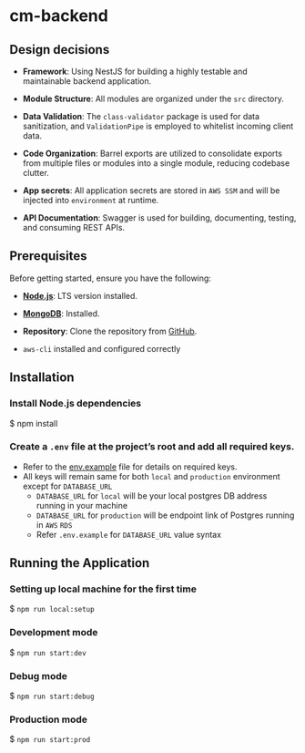 # cm-backend

## Design decisions

- **Framework**: Using NestJS for building a highly testable and maintainable backend application.

- **Module Structure**: All modules are organized under the `src` directory.

- **Data Validation**: The `class-validator` package is used for data sanitization, and `ValidationPipe` is employed to whitelist incoming client data.

- **Code Organization**: Barrel exports are utilized to consolidate exports from multiple files or modules into a single module, reducing codebase clutter.

- **App secrets**: All application secrets are stored in `AWS SSM` and will be injected into `environment` at runtime.

- **API Documentation**: Swagger is used for building, documenting, testing, and consuming REST APIs.

## Prerequisites

Before getting started, ensure you have the following:

- **[Node.js](https://nodejs.org/en)**: LTS version installed.

- **[MongoDB](https://www.mongodb.com/docs/manual/tutorial/install-mongodb-on-os-x/)**: Installed.

- **Repository**: Clone the repository from [GitHub](https://github.com/dev-classmango/cm-backend).

- `aws-cli` installed and configured correctly

## Installation

### Install Node.js dependencies

$ npm install

### Create a `.env` file at the project’s root and add all required keys.

- Refer to the [env.example](https://github.com/dev-classmango/cm-backend/blob/main/.env.example) file for details on required keys.
- All keys will remain same for both `local` and `production` environment except for `DATABASE_URL`
  - `DATABASE_URL` for `local` will be your local postgres DB address running in your machine
  - `DATABASE_URL` for `production` will be endpoint link of Postgres running in `AWS` `RDS`
  - Refer `.env.example` for `DATABASE_URL` value syntax

## Running the Application

### Setting up local machine for the first time

$ `npm run local:setup`

### Development mode

$ `npm run start:dev`

### Debug mode

$ `npm run start:debug`

### Production mode

$ `npm run start:prod`
